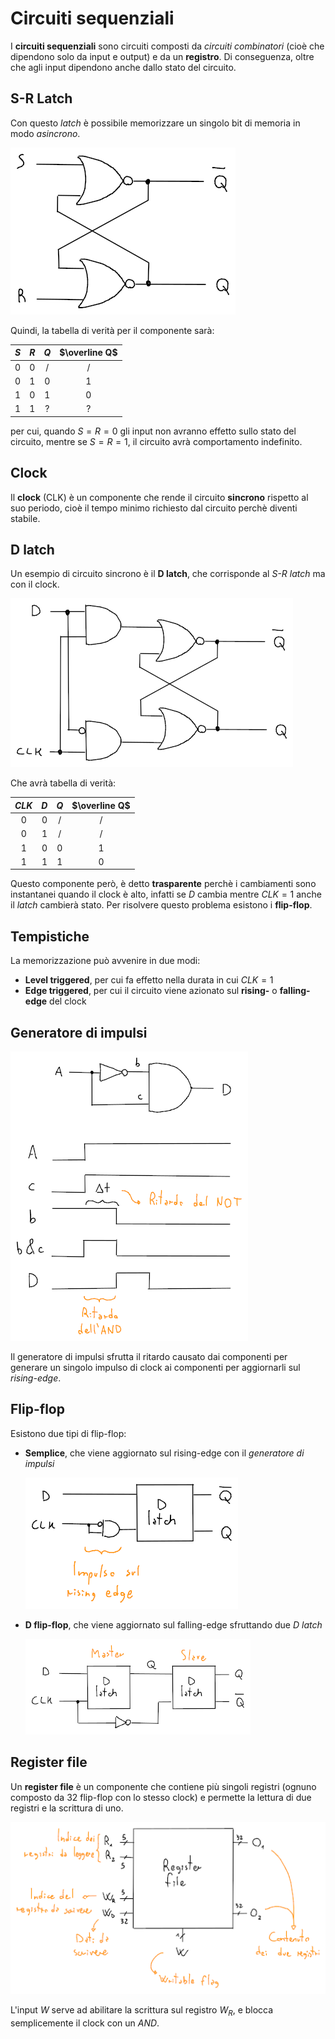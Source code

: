 # Circuiti sequenziali

I **circuiti sequenziali** sono circuiti composti da _circuiti combinatori_ (cioè che dipendono solo da input e output) e da un **registro**.
Di conseguenza, oltre che agli input dipendono anche dallo stato del circuito.

## S-R Latch

Con questo _latch_ è possibile memorizzare un singolo bit di memoria in modo _asincrono_.

![Circuito del S-R latch](assets/01.png)

Quindi, la tabella di verità per il componente sarà:

| $S$ | $R$ | $Q$ | $\overline Q$ |
|:-:|:-:|:-:|:-:|
| 0 | 0 | / | / |
| 0 | 1 | 0 | 1 |
| 1 | 0 | 1 | 0 |
| 1 | 1 | ? | ? |

per cui, quando $S = R = 0$ gli input non avranno effetto sullo stato del circuito, mentre se $S = R = 1$, il circuito avrà comportamento indefinito.

## Clock

Il **clock** (CLK) è un componente che rende il circuito **sincrono** rispetto al suo periodo, cioè il tempo minimo richiesto dal circuito perchè diventi stabile.

## D latch

Un esempio di circuito sincrono è il **D latch**, che corrisponde al _S-R latch_ ma con il clock.

![Circuito del D latch](assets/02.png)

Che avrà tabella di verità:

| $CLK$ | $D$ | $Q$ | $\overline Q$ |
|:-:|:-:|:-:|:-:|
| 0 | 0 | / | / |
| 0 | 1 | / | / |
| 1 | 0 | 0 | 1 |
| 1 | 1 | 1 | 0 |

Questo componente però, è detto **trasparente** perchè i cambiamenti sono instantanei quando il clock è alto, infatti se $D$ cambia mentre $CLK = 1$ anche il _latch_ cambierà stato.
Per risolvere questo problema esistono i **flip-flop**.

## Tempistiche

La memorizzazione può avvenire in due modi:
- **Level triggered**, per cui fa effetto nella durata in cui $CLK = 1$
- **Edge triggered**, per cui il circuito viene azionato sul **rising-** o **falling-edge** del clock

## Generatore di impulsi

![Circuito del generatore di impulsi](assets/03.png)

Il generatore di impulsi sfrutta il ritardo causato dai componenti per generare un singolo impulso di clock ai componenti per aggiornarli sul _rising-edge_.

## Flip-flop

Esistono due tipi di flip-flop:
- **Semplice**, che viene aggiornato sul rising-edge con il _generatore di impulsi_

	![Circuito del flip-flop semplice](assets/04.png)

- **D flip-flop**, che viene aggiornato sul falling-edge sfruttando due _D latch_

	![Circuito del D flip-flop](assets/05.png)

## Register file

Un **register file** è un componente che contiene più singoli registri (ognuno composto da 32 flip-flop con lo stesso clock) e permette la lettura di due registri e la scrittura di uno.

![Register file](assets/06.png)

L'input $W$ serve ad abilitare la scrittura sul registro $W_R$, e blocca semplicemente il clock con un _AND_.
